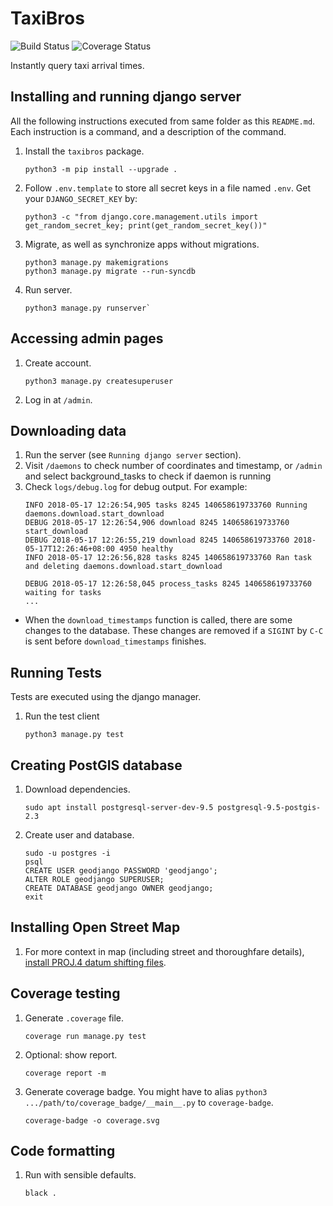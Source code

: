 # TaxiBros
![Build Status][travis badge]
![Coverage Status][coverage badge]

Instantly query taxi arrival times.

## Installing and running django server
All the following instructions executed from same folder as this `README.md`.
Each instruction is a command, and a description of the command.
1. Install the `taxibros` package.
   ```
   python3 -m pip install --upgrade .
   ```
2. Follow `.env.template` to store all secret keys in a file named `.env`.
   Get your `DJANGO_SECRET_KEY` by:
   ```
   python3 -c "from django.core.management.utils import get_random_secret_key; print(get_random_secret_key())"
   ```
3. Migrate, as well as synchronize apps without migrations.
   ```
   python3 manage.py makemigrations
   python3 manage.py migrate --run-syncdb
   ```
4. Run server.
   ```
   python3 manage.py runserver`
   ```

## Accessing admin pages
1. Create account.
   ```
   python3 manage.py createsuperuser
   ```
2. Log in at `/admin`.

## Downloading data
1. Run the server (see `Running django server` section).
2. Visit `/daemons` to check number of coordinates and timestamp, or `/admin` and select background_tasks to check if daemon is running
3. Check `logs/debug.log` for debug output. For example:
   ```
   INFO 2018-05-17 12:26:54,905 tasks 8245 140658619733760 Running daemons.download.start_download
   DEBUG 2018-05-17 12:26:54,906 download 8245 140658619733760 start_download
   DEBUG 2018-05-17 12:26:55,219 download 8245 140658619733760 2018-05-17T12:26:46+08:00 4950 healthy
   INFO 2018-05-17 12:26:56,828 tasks 8245 140658619733760 Ran task and deleting daemons.download.start_download

   DEBUG 2018-05-17 12:26:58,045 process_tasks 8245 140658619733760 waiting for tasks
   ...
   ```
* When the `download_timestamps` function is called, there are some
  changes to the database. These changes are removed if a `SIGINT` by `C-C`
  is sent before `download_timestamps` finishes.

## Running Tests
Tests are executed using the django manager.
1. Run the test client
   ```
   python3 manage.py test
   ```

## Creating PostGIS database
1. Download dependencies.
   ```
   sudo apt install postgresql-server-dev-9.5 postgresql-9.5-postgis-2.3
   ```
2. Create user and database.
   ```
   sudo -u postgres -i
   psql
   CREATE USER geodjango PASSWORD 'geodjango';
   ALTER ROLE geodjango SUPERUSER;
   CREATE DATABASE geodjango OWNER geodjango;
   exit
   ```

## Installing Open Street Map
1. For more context in map (including street and thoroughfare details), [install PROJ.4 datum shifting files].

## Coverage testing
1. Generate `.coverage` file.
   ```
   coverage run manage.py test
   ```
2. Optional: show report.
   ```
   coverage report -m
   ```
3. Generate coverage badge. You might have to alias
   `python3 .../path/to/coverage_badge/__main__.py` to `coverage-badge`.
   ```
   coverage-badge -o coverage.svg
   ```

## Code formatting
1. Run with sensible defaults.
   ```
   black .
   ```

[travis badge]: https://travis-ci.com/zhengqunkoo/taxibros.svg?token=zQpqs1cgYrwMmHCBfnPg&branch=master "From travis-ci."
[coverage badge]: https://github.com/zhengqunkoo/taxibros/raw/master/coverage.svg?sanitize=True "Generated using coverage-badge."
[install PROJ.4 datum shifting files]: https://docs.djangoproject.com/en/2.0/ref/contrib/gis/install/geolibs/#proj4
